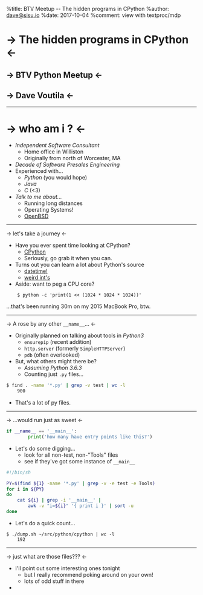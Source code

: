 %title: BTV Meetup -- The hidden programs in CPython
%author: dave@sisu.io
%date: 2017-10-04
%comment: view with textproc/mdp

-> The hidden programs in CPython <-
===

-> BTV Python Meetup <-
---

-> Dave Voutila <-
---

---

-> who am i ? <-
===

* *Independent Software Consultant*
  - Home office in Williston
  - Originally from north of Worcester, MA
* *Decade of Software Presales Engineering*
* Experienced with...
  - *Python* (you would hope)
  - *Java*
  - *C* (<3)
* *Talk to me about...*
  - Running long distances
  - Operating Systems!
  - [OpenBSD](https://openbsd.org)

---
-> let's take a journey  <-

* Have you ever spent time looking at CPython?
  - [CPython](https://github.com/python/cpython)
  - Seriously, go grab it when you can.
* Turns out you can learn a lot about Python's source
  - [datetime!](https://voutilad.github.io/meetups/datetime/datetime.pdf)
  - [weird int's](https://kate.io/blog/2017/08/22/weird-python-integers/)
* Aside: want to peg a CPU core?

```
    $ python -c 'print(1 << (1024 * 1024 * 1024))'
```

...that's been running 30m on my 2015 MacBook Pro, btw.


---
-> A rose by any other  `__name__`... <-

* Originally planned on talking about tools in *Python3*
  - `ensurepip` (recent addition)
  - `http.server` (formerly `SimpleHTTPServer`)
  - `pdb` (often overlooked)
* But, what others might there be?
  - *Assuming Python 3.6.3*
  - Counting just `.py` files...

```bash
$ find . -name '*.py' | grep -v test | wc -l
    900
```

* That's a lot of py files.

---
-> ...would run just as sweet <-

```python
if __name__ == '__main__':
        print('how many have entry points like this?')
```

* Let's do some digging...
  - look for all non-test, non-"Tools" files
  - see if they've got some instance of `__main__`


```bash
#!/bin/sh

PY=$(find ${1} -name '*.py' | grep -v -e test -e Tools)
for i in ${PY}
do
    cat ${i} | grep -i '__main__' |
        awk -v "i=${i}" '{ print i }' | sort -u
done
```

* Let's do a quick count...

```
$ ./dump.sh ~/src/python/cpython | wc -l
    192
```

---
-> just what are those files??? <-

* I'll point out some interesting ones tonight
  - but I really recommend poking around on your own!
  - lots of odd stuff in there
* 
